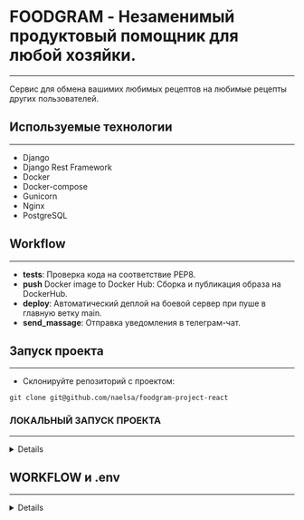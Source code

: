 # FOODGRAM - Незаменимый продуктовый помощник для любой хозяйки.
___
Сервис для обмена вашимих любимых рецептов на любимые рецепты других пользователей.

## Используемые технологии
___
- Django 
- Django Rest Framework 
- Docker 
- Docker-compose 
- Gunicorn 
- Nginx 
- PostgreSQL

## Workflow
____
- **tests**: Проверка кода на соответствие PEP8. 
- **push** Docker image to Docker Hub: Сборка и публикация образа на DockerHub. 
- **deploy**: Автоматический деплой на боевой сервер при пуше в главную ветку main. 
- **send_massage**: Отправка уведомления в телеграм-чат.

## Запуск проекта
___
- Склонируйте репозиторий с проектом:

```git clone git@github.com/naelsa/foodgram-project-react```

### ЛОКАЛЬНЫЙ ЗАПУСК ПРОЕКТА
___

<details>

- Перейдите в папку с настройками бэкенда проекта:

`  \foodgram-project-react\backend\foodgram
`
- Установите и активируйте виртуальное окружение.

`python -m venv venv source venv/Scripts/activate`

- Перейдите в папку с проектом

`cd \foodgram-project-react\backend`

- Установите зависимости из файла requirements.txt:

`python -m pip install --upgrade pip
pip install -r requirements.txt`

- Выполните последовательно следующие команды:

```python manage.py makemigrations

python manage.py migrate

python manage.py collectstatic

python manage.py createsuperuser
```

</details>

## WORKFLOW и .env

----

<details>

- Для работы с Workflow добавить в Secrets GitHub переменные окружения:

```
DB_ENGINE=django.db.backends.postgresql
DB_NAME=postgres
POSTGRES_USER=postgres
POSTGRES_PASSWORD=postgres
DB_HOST=db
DB_PORT=5432

DOCKER_PASSWORD=<пароль DockerHub>
DOCKER_USERNAME=<имя пользователя DockerHub>

USER=<username для подключения к серверу>
HOST=<IP сервера>
PASSPHRASE=<пароль для сервера, если он установлен>
SSH_KEY=<ваш SSH ключ (для получения команда: cat ~/.ssh/id_rsa)>

TELEGRAM_TO=<ID своего телеграм-аккаунта>
TELEGRAM_TOKEN=<токен вашего бота>
```
- .env

```
DB_ENGINE=django.db.backends.postgresql
DB_NAME=postgres
POSTGRES_USER=postgres
POSTGRES_PASSWORD=postgres
DB_HOST=db
DB_PORT=5432

SECRET_KEY=<secret key>

ALLOWED_HOSTS=<allowed hosts>

DEBUG=<False or True>

CSRF_TRUSTED_ORIGINS='http://localhost, http://127.0.0.1'

```

</details>
